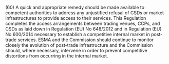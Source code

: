 (60) A quick and appropriate remedy should be made available to competent authorities to address any unjustified refusal of CSDs or market infrastructures to provide access to their services. This Regulation completes the access arrangements between trading venues, CCPs, and CSDs as laid down in Regulation (EU) No 648/2012 and in Regulation (EU) No 600/2014 necessary to establish a competitive internal market in post-trade services. ESMA and the Commission should continue to monitor closely the evolution of post-trade infrastructure and the Commission should, where necessary, intervene in order to prevent competitive distortions from occurring in the internal market.